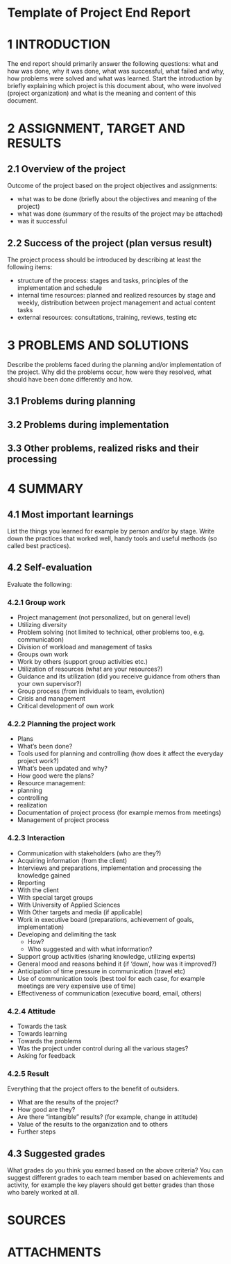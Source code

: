 # Template of Project End Report

 
# 1 INTRODUCTION
The end report should primarily answer the following questions: what and how was done, why it was done, what was successful, what failed and why, how problems were solved and what was learned.
Start the introduction by briefly explaining which project is this document about, who were involved (project organization) and what is the meaning and content of this document.

# 2 ASSIGNMENT, TARGET AND RESULTS
 
## 2.1 Overview of the project
Outcome of the project based on the project objectives and assignments:
* what was to be done (briefly about the objectives and meaning of the project)
* what was done (summary of the results of the project may be attached)
* was it successful


 
## 2.2 Success of the project (plan versus result)
The project process should be introduced by describing at least the following items:
* structure of the process: stages and tasks, principles of the implementation and schedule
* internal time resources: planned and realized resources by stage and weekly, distribution between project management and actual content tasks
* external resources: consultations, training, reviews, testing etc

 
# 3 PROBLEMS AND SOLUTIONS
Describe the problems faced during the planning and/or implementation of the project. Why did the problems occur, how were they resolved, what should have been done differently and how.
 
## 3.1 Problems during planning
 
## 3.2 Problems during implementation
 
## 3.3 Other problems, realized risks and their processing
 
# 4 SUMMARY
 
## 4.1 Most important learnings
List the things you learned for example by person and/or by stage. Write down the practices that worked well, handy tools and useful methods (so called best practices).
 
## 4.2 Self-evaluation
Evaluate the following:
 
### 4.2.1 Group work
* Project management (not personalized, but on general level)
* Utilizing diversity
* Problem solving (not limited to technical, other problems too, e.g. communication)
* Division of workload and management of tasks
* Groups own work
* Work by others (support group activities etc.)
* Utilization of resources (what are your resources?)
* Guidance and its utilization (did you receive guidance from others than your own supervisor?)
* Group process (from individuals to team, evolution)
* Crisis and management
* Critical development of own work

 
### 4.2.2 Planning the project work
* Plans
* What’s been done?
* Tools used for planning and controlling (how does it affect the everyday project work?)
* What’s been updated and why?
* How good were the plans?
* Resource management:
* planning
* controlling
* realization
* Documentation of project process (for example memos from meetings)
* Management of project process


 
### 4.2.3 Interaction
* Communication with stakeholders (who are they?)
* Acquiring information (from the client)
* Interviews and preparations, implementation and processing the knowledge gained
* Reporting
* With the client
* With special target groups
* With University of Applied Sciences
* With Other targets and media (if applicable)
* Work in executive board (preparations, achievement of goals, implementation)
* Developing and delimiting the task
    * How?
    * Who suggested and with what information?
* Support group activities (sharing knowledge, utilizing experts)
* General mood and reasons behind it (if ‘down’, how was it improved?)
* Anticipation of time pressure in communication (travel etc)
* Use of communication tools (best tool for each case, for example meetings are very expensive use of time)
* Effectiveness of communication (executive board, email, others)


 
 
### 4.2.4 Attitude
* Towards the task
* Towards learning
* Towards the problems
* Was the project under control during all the various stages?
* Asking for feedback

 
### 4.2.5 Result
Everything that the project offers to the benefit of outsiders.
* What are the results of the project?
* How good are they?
* Are there “intangible” results? (for example, change in attitude)
* Value of the results to the organization and to others
* Further steps 
 

## 4.3 Suggested grades
What grades do you think you earned based on the above criteria? You can suggest different grades to each team member based on achievements and activity, for example the key players should get better grades than those who barely worked at all.


 
# SOURCES
 
# ATTACHMENTS


